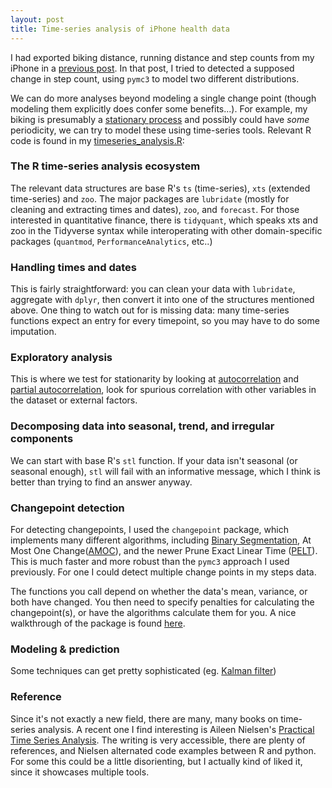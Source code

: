 ```yaml
---
layout: post
title: Time-series analysis of iPhone health data
---
```


I had exported biking distance, running distance and step counts from my iPhone in a
[previous post](https://ptvan.github.io/Python-MCMC-nuggets/). In that post, I tried to detected a supposed change in step count, using `pymc3` to model two different distributions. 

We can do more analyses beyond modeling a single change point (though modeling them explicitly does confer some benefits...). For example, my biking is presumably a [stationary process](https://en.wikipedia.org/wiki/Stationary_process) and possibly could have _some_ periodicity, we can try to model these using time-series tools. Relevant R code is found in my [timeseries_analysis.R](https://github.com/ptvan/R-snippets/blob/master/timeseries_analysis.R):

### The R time-series analysis ecosystem
The relevant data structures are base R's `ts` (time-series), `xts` (extended time-series) and `zoo`. The major packages are `lubridate` (mostly for cleaning and extracting times and dates), `zoo`, and `forecast`. For those interested in quantitative finance, there is `tidyquant`, which speaks xts and zoo in the Tidyverse syntax while interoperating with other domain-specific packages (`quantmod`, `PerformanceAnalytics`, etc..) 

### Handling times and dates
This is fairly straightforward: you can clean your data with `lubridate`, aggregate with `dplyr`, then convert it into one of the structures mentioned above. One thing to watch out for is missing data: many time-series functions expect an entry for every timepoint, so you may have to do some imputation.

### Exploratory analysis
This is where we test for stationarity by looking at [autocorrelation](https://en.wikipedia.org/wiki/Autocorrelation) and [partial autocorrelation](https://en.wikipedia.org/wiki/Partial_autocorrelation_function), look for spurious correlation with other variables in the dataset or external factors. 

### Decomposing data into seasonal, trend, and irregular components 
We can start with base R's `stl` function. If your data isn't seasonal (or seasonal enough), `stl` will fail with an informative message, which I think is better than trying to find an answer anyway.

### Changepoint detection
For detecting changepoints, I used the `changepoint` package, which implements many different algorithms, including [Binary Segmentation](https://www.jstor.org/stable/2529204), At Most One Change([AMOC](https://www.jstor.org/stable/2334932)), and the newer Prune Exact Linear Time ([PELT](https://arxiv.org/pdf/1101.1438.pdf)). This is much faster and more robust than the `pymc3` approach I used previously. For one I could detect multiple change points in my steps data. 

The functions you call depend on whether the data's mean, variance, or both have changed. You then need to specify penalties for calculating the changepoint(s), or have the algorithms calculate them for you. A nice walkthrough of the package is found [here](http://members.cbio.mines-paristech.fr/~thocking/change-tutorial/RK-CptWorkshop.html).

### Modeling & prediction
Some techniques can get pretty sophisticated (eg. [Kalman filter](https://en.wikipedia.org/wiki/Kalman_filter))

### Reference

Since it's not exactly a new field, there are many, many books on time-series analysis. A recent one I find interesting is Aileen Nielsen's [Practical Time Series Analysis](https://www.oreilly.com/library/view/practical-time-series/9781492041641/). The writing is very accessible, there are plenty of references, and Nielsen alternated code examples between R and python. For some this could be a little disorienting, but I actually kind of liked it, since it showcases multiple tools.
